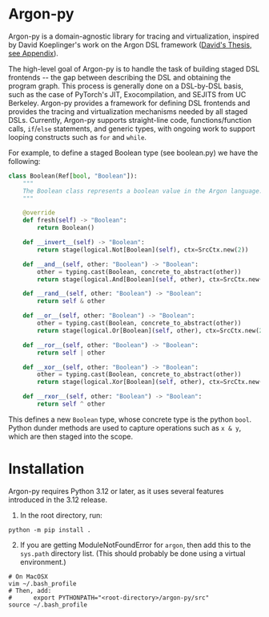 # Argon-py

Argon-py is a domain-agnostic library for tracing and virtualization, inspired by David Koeplinger's work on the Argon DSL framework ([David's Thesis, see Appendix](http://purl.stanford.edu/wb222ps0455)).

The high-level goal of Argon-py is to handle the task of building staged DSL frontends -- the gap between describing the DSL and obtaining the program graph. This process is generally done on a DSL-by-DSL basis, such as the case of PyTorch's JIT, Exocompilation, and SEJITS from UC Berkeley.
Argon-py provides a framework for defining DSL frontends and provides the tracing and virtualization mechanisms needed by all staged DSLs.
Currently, Argon-py supports straight-line code, functions/function calls, `if`/`else` statements, and generic types, with ongoing work to support looping constructs such as `for` and `while`.

For example, to define a staged Boolean type (see boolean.py) we have the following:

```python
class Boolean(Ref[bool, "Boolean"]):
    """
    The Boolean class represents a boolean value in the Argon language.
    """

    @override
    def fresh(self) -> "Boolean":
        return Boolean()

    def __invert__(self) -> "Boolean":
        return stage(logical.Not[Boolean](self), ctx=SrcCtx.new(2))

    def __and__(self, other: "Boolean") -> "Boolean":
        other = typing.cast(Boolean, concrete_to_abstract(other))
        return stage(logical.And[Boolean](self, other), ctx=SrcCtx.new(2))

    def __rand__(self, other: "Boolean") -> "Boolean":
        return self & other

    def __or__(self, other: "Boolean") -> "Boolean":
        other = typing.cast(Boolean, concrete_to_abstract(other))
        return stage(logical.Or[Boolean](self, other), ctx=SrcCtx.new(2))

    def __ror__(self, other: "Boolean") -> "Boolean":
        return self | other

    def __xor__(self, other: "Boolean") -> "Boolean":
        other = typing.cast(Boolean, concrete_to_abstract(other))
        return stage(logical.Xor[Boolean](self, other), ctx=SrcCtx.new(2))

    def __rxor__(self, other: "Boolean") -> "Boolean":
        return self ^ other
```

This defines a new `Boolean` type, whose concrete type is the python `bool`. Python dunder methods are used to capture operations such as `x & y`, which are then staged into the scope.

# Installation
Argon-py requires Python 3.12 or later, as it uses several features introduced in the 3.12 release.

1. In the root directory, run:

```shell
python -m pip install .
```

2. If you are getting ModuleNotFoundError for `argon`, then add this to the `sys.path` directory list. (This should probably be done using a virtual environment.)

```shell
# On MacOSX
vim ~/.bash_profile
# Then, add: 
#      export PYTHONPATH="<root-directory>/argon-py/src"
source ~/.bash_profile
```